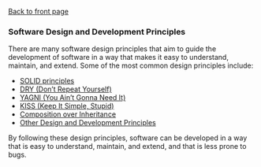 [Back to front page](../README.md)

### Software Design and Development Principles

There are many software design principles that aim to guide the development of software in a way that makes it easy to understand, maintain, and extend. Some of the most common design principles include:

- [SOLID principles](./software-design-principles/solid.md)
- [DRY (Don’t Repeat Yourself)](./software-design-principles/dry.md)
- [YAGNI (You Ain’t Gonna Need It)](./software-design-principles/yagni.md)
- [KISS (Keep It Simple, Stupid)](./software-design-principles/kiss.md)
- [Composition over Inheritance](./software-design-principles/composition-over-inheritance.md)
- [Other Design and Development Principles](./software-design-principles/other-design-and-development-principles.md)

By following these design principles, software can be developed in a way that is easy to understand, maintain, and extend, and that is less prone to bugs.
